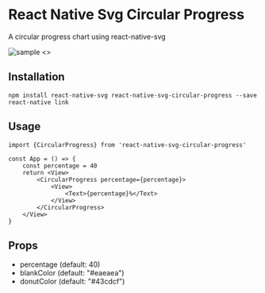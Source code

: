# React Native Svg Circular Progress

A circular progress chart using react-native-svg

![sample <>](https://github.com/stssoftware/react-native-svg-circular-progress/raw/master/Sample.png "Sample")

## Installation
````
npm install react-native-svg react-native-svg-circular-progress --save
react-native link
````

## Usage
````
import {CircularProgress} from 'react-native-svg-circular-progress'

const App = () => {
	const percentage = 40
	return <View>
		<CircularProgress percentage={percentage}>
            <View>
                <Text>{percentage}%</Text>
            </View>
        </CircularProgress>
	</View>
}
````

## Props
 * percentage (default: 40) 
 * blankColor (default: "#eaeaea") 
 * donutColor (default: "#43cdcf")